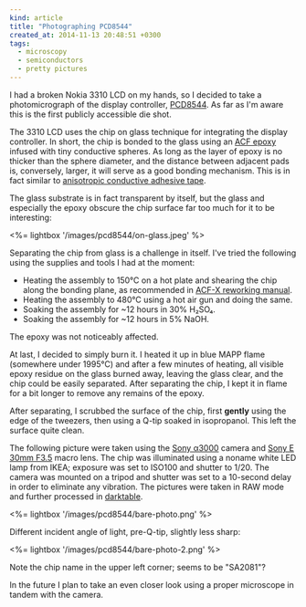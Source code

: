 ```yaml
---
kind: article
title: "Photographing PCD8544"
created_at: 2014-11-13 20:48:51 +0300
tags:
  - microscopy
  - semiconductors
  - pretty pictures
---
```


I had a broken Nokia 3310 LCD on my hands, so I decided to take a photomicrograph of the display controller, [PCD8544](https://www.sparkfun.com/datasheets/LCD/Monochrome/Nokia5110.pdf). As far as I'm aware this is the first publicly accessible die shot.

<!-- more -->

The 3310 LCD uses the chip on glass technique for integrating the display controller. In short, the chip is bonded to the glass using an [ACF epoxy][acf] infused with tiny conductive spheres. As long as the layer of epoxy is no thicker than the sphere diameter, and the distance between adjacent pads is, conversely, larger, it will serve as a good bonding mechanism. This is in fact similar to [anisotropic conductive adhesive tape][3m].

[acf]: http://flipchips.com/tutorial/assembly/anisotropic-conductive-film-for-flipchip-applications-introduction/
[3m]: http://solutions.3m.com/wps/portal/3M/en_US/Electronics_NA/Electronics/Products/Product_Catalog/~/3M-Electrically-Conductive-Adhesive-Transfer-Tape-9703?N=4294406280+5153906&&Nr=AND%28hrcy_id%3A5CP6S9HG9Rgs_H1RGD426ZK_N2RL3FHWVK_GPD0K8BC31gv%29&rt=d

The glass substrate is in fact transparent by itself, but the glass and especially the epoxy obscure the chip surface far too much for it to be interesting:

<%= lightbox '/images/pcd8544/on-glass.jpeg' %>

Separating the chip from glass is a challenge in itself. I've tried the following using the supplies and tools I had at the moment:

  * Heating the assembly to 150°C on a hot plate and shearing the chip along the bonding plane, as recommended in [ACF-X reworking manual](http://multimedia.3m.com/mws/media/501881O/3mtm-anisotropic-conductive-film-adhesive-5363-rework-process.pdf?&fn=5363_ACF_6002969.pdf).
  * Heating the assembly to 480°C using a hot air gun and doing the same.
  * Soaking the assembly for ~12 hours in 30% H₂SO₄.
  * Soaking the assembly for ~12 hours in 5% NaOH.

The epoxy was not noticeably affected.

At last, I decided to simply burn it. I heated it up in blue MAPP flame (somewhere under 1995°C) and after a few minutes of heating, all visible epoxy residue on the glass burned away, leaving the glass clear, and the chip could be easily separated. After separating the chip, I kept it in flame for a bit longer to remove any remains of the epoxy.

After separating, I scrubbed the surface of the chip, first **gently** using the edge of the tweezers, then using a Q-tip soaked in isopropanol. This left the surface quite clean.

The following picture were taken using the [Sony α3000](http://store.sony.com/a3000-interchangeable-lens-digital-camera-zid27-ILCE3000K/B/cat-27-catid-All-Alpha-a3000) camera and [Sony E 30mm F3.5](http://store.sony.com/e-30mm-f3.5-macro-e-mount-macro-lens-zid27-SEL30M35/cat-27-catid-All-E-Mount-Lenses) macro lens. The chip was illuminated using a noname white LED lamp from IKEA; exposure was set to ISO100 and shutter to 1/20. The camera was mounted on a tripod and shutter was set to a 10-second delay in order to eliminate any vibration. The pictures were taken in RAW mode and further processed in [darktable](http://www.darktable.org/).

<%= lightbox '/images/pcd8544/bare-photo.png' %>

Different incident angle of light, pre-Q-tip, slightly less sharp:

<%= lightbox '/images/pcd8544/bare-photo-2.png' %>

Note the chip name in the upper left corner; seems to be "SA2081"?

In the future I plan to take an even closer look using a proper microscope in tandem with the camera.
